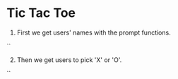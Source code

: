 # Tic Tac Toe

1. First we get users' names with the prompt functions.

``

2. Then we get users to pick 'X' or 'O'.

``